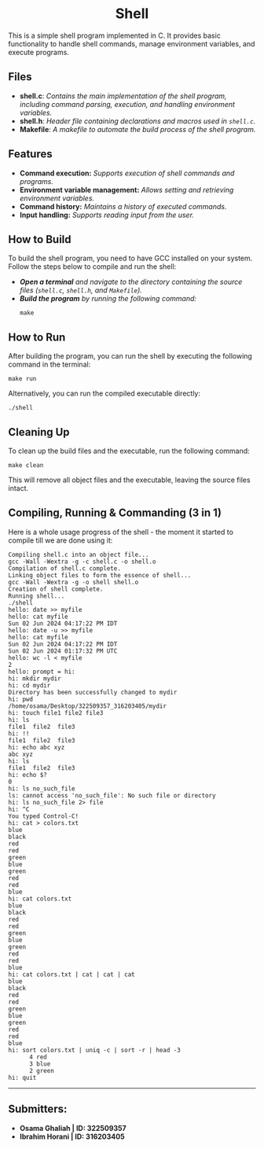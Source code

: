 <h1 align="center"> Shell </h1>

This is a simple shell program implemented in C. It provides basic functionality to handle shell commands, manage environment variables, and execute programs.

## Files

- **shell.c**: _Contains the main implementation of the shell program, including command parsing, execution, and handling environment variables._
- **shell.h**: _Header file containing declarations and macros used in `shell.c`._
- **Makefile**: _A makefile to automate the build process of the shell program._

## Features

- **Command execution:** _Supports execution of shell commands and programs._
- **Environment variable management:** _Allows setting and retrieving environment variables._
- **Command history:** _Maintains a history of executed commands._
- **Input handling:** _Supports reading input from the user._

## How to Build

To build the shell program, you need to have GCC installed on your system. Follow the steps below to compile and run the shell:

- _**Open a terminal** and navigate to the directory containing the source files (`shell.c`, `shell.h`, and `Makefile`)._
- _**Build the program** by running the following command:_
   ```
   make
   ```

## How to Run

After building the program, you can run the shell by executing the following command in the terminal:

```
make run
```

Alternatively, you can run the compiled executable directly:

```
./shell
```

## Cleaning Up

To clean up the build files and the executable, run the following command:

```
make clean
```

This will remove all object files and the executable, leaving the source files intact.


## Compiling, Running & Commanding (3 in 1)

Here is a whole usage progress of the shell - the moment it started to compile till we are done using it:

```
Compiling shell.c into an object file...
gcc -Wall -Wextra -g -c shell.c -o shell.o
Compilation of shell.c complete.
Linking object files to form the essence of shell...
gcc -Wall -Wextra -g -o shell shell.o
Creation of shell complete.
Running shell...
./shell
hello: date >> myfile    
hello: cat myfile
Sun 02 Jun 2024 04:17:22 PM IDT
hello: date -u >> myfile
hello: cat myfile
Sun 02 Jun 2024 04:17:22 PM IDT
Sun 02 Jun 2024 01:17:32 PM UTC
hello: wc -l < myfile
2
hello: prompt = hi:
hi: mkdir mydir
hi: cd mydir
Directory has been successfully changed to mydir
hi: pwd
/home/osama/Desktop/322509357_316203405/mydir
hi: touch file1 file2 file3
hi: ls
file1  file2  file3
hi: !!
file1  file2  file3
hi: echo abc xyz
abc xyz 
hi: ls
file1  file2  file3
hi: echo $?
0
hi: ls no_such_file
ls: cannot access 'no_such_file': No such file or directory
hi: ls no_such_file 2> file
hi: ^C
You typed Control-C!
hi: cat > colors.txt
blue
black
red
red
green
blue
green
red
red
blue
hi: cat colors.txt
blue
black
red
red
green
blue
green
red
red
blue
hi: cat colors.txt | cat | cat | cat
blue
black
red
red
green
blue
green
red
red
blue
hi: sort colors.txt | uniq -c | sort -r | head -3
      4 red
      3 blue
      2 green
hi: quit
```
---------------------------------------------------------------------------------------------------

## Submitters:

- **Osama Ghaliah | ID: 322509357**
- **Ibrahim Horani | ID: 316203405**
